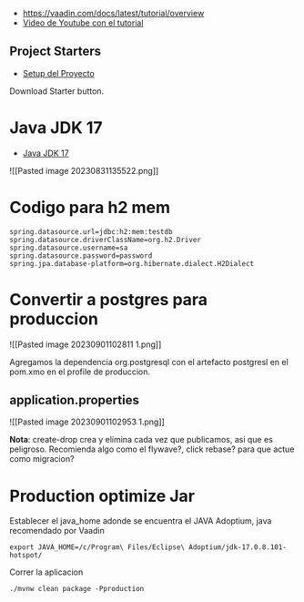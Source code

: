 
* https://vaadin.com/docs/latest/tutorial/overview
* [Video de Youtube con el tutorial](https://www.youtube.com/watch?v=bxy2JgqqKDU)

## Project Starters

* [Setup del Proyecto](https://vaadin.com/docs/latest/tutorial/project-setup)

Download Starter button.

# Java JDK 17

* [Java JDK 17](https://adoptium.net/es/download/)

![[Pasted image 20230831135522.png]]


# Codigo para h2 mem

```text
spring.datasource.url=jdbc:h2:mem:testdb
spring.datasource.driverClassName=org.h2.Driver
spring.datasource.username=sa
spring.datasource.password=password
spring.jpa.database-platform=org.hibernate.dialect.H2Dialect
```

# Convertir a postgres para produccion

![[Pasted image 20230901102811 1.png]]

Agregamos la dependencia org.postgresql con el artefacto postgresl en el pom.xmo en el profile de produccion.

## application.properties

![[Pasted image 20230901102953 1.png]]

**Nota**: create-drop crea y elimina cada vez que publicamos, asi que es peligroso.
Recomienda algo como el flywave?, click rebase? para que actue como migracion?

# Production optimize Jar

Establecer el java_home adonde se encuentra el JAVA Adoptium, java recomendado por Vaadin

```
export JAVA_HOME=/c/Program\ Files/Eclipse\ Adoptium/jdk-17.0.8.101-hotspot/
```

Correr la aplicacion

```
./mvnw clean package -Pproduction
```
